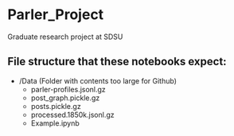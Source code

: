 # Parler_Project
Graduate research project at SDSU

## File structure that these notebooks expect:
<ul>
    <li>/Data (Folder with contents too large for Github)
        <ul>
            <li>parler-profiles.jsonl.gz</li>
            <li>post_graph.pickle.gz</li>
            <li>posts.pickle.gz</li>
            <li>processed.1850k.jsonl.gz</li>
            <li>Example.ipynb</li>
        </ul>
    </li> 
</ul>
